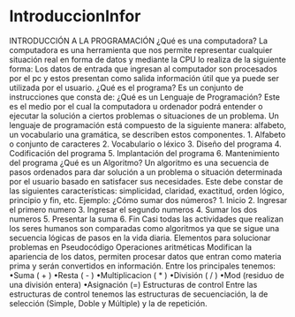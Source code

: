 # IntroduccionInfor
INTRODUCCIÓN A LA PROGRAMACIÓN  ¿Qué es una computadora?  La computadora es una herramienta que nos permite representar cualquier situación real en forma de datos y mediante la CPU lo realiza de la siguiente forma:   Los datos de entrada que ingresan al computador son procesados por el pc y estos presentan como salida información útil que ya puede ser utilizada por el usuario. ¿Qué es el programa?  Es un conjunto de instrucciones que consta de: ¿Qué es un Lenguaje de Programación?  Este es el medio por el cual la computadora u ordenador podrá entender o ejecutar la solución a ciertos problemas o situaciones de un problema.   Un lenguaje de programación está compuesto de la siguiente manera: alfabeto, un vocabulario una gramática, se describen estos componentes.   1. Alfabeto o conjunto de caracteres   2. Vocabulario o léxico   3. Diseño del programa   4. Codificación del programa  5. Implantación del programa  6. Mantenimiento del programa  ¿Qué es un Algoritmo?  Un algoritmo es una secuencia de pasos ordenados para dar solución a un problema o situación determinada por el usuario basado en satisfacer sus necesidades.  Este debe constar de las siguientes características: simplicidad, claridad, exactitud, orden lógico, principio y fin, etc.   Ejemplo:   ¿Cómo sumar dos números?   1. Inicio   2. Ingresar el primero numero   3. Ingresar el segundo numeros   4. Sumar los dos numeros   5. Presentar la suma   6. Fin   Casi todas las actividades que realizan los seres humanos son comparadas como algoritmos ya que se sigue una secuencia lógicas de pasos en la vida diaria.     Elementos para solucionar problemas en Pseudocódigo Operaciones aritméticas   Modifican la apariencia de los datos, permiten procesar datos que entran como materia prima y serán convertidos en información.  Entre los principales tenemos: •Suma ( + )  •Resta ( - )  •Multiplicacion ( * )  •División ( / )  •Mod (residuo de una división entera)  •Asignación (=)  Estructuras de control Entre las estructuras de control tenemos las estructuras de secuenciación, la de selección (Simple, Doble y Múltiple) y la de repetición. 
